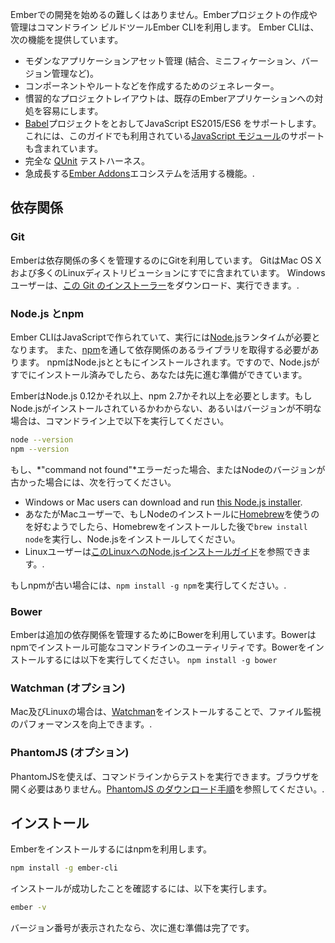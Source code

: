 Emberでの開発を始めるの難しくはありません。Emberプロジェクトの作成や管理はコマンドライン ビルドツールEmber CLIを利用します。 Ember CLIは、次の機能を提供しています。

* モダンなアプリケーションアセット管理 (結合、ミニフィケーション、バージョン管理など)。
* コンポーネントやルートなどを作成するためのジェネレーター。
* 慣習的なプロジェクトレイアウトは、既存のEmberアプリケーションへの対処を容易にします。
* [Babel](http://babeljs.io/docs/learn-es2015/)プロジェクトをとおしてJavaScript ES2015/ES6 をサポートします。 これには、このガイドでも利用されている[JavaScript モジュール](http://exploringjs.com/es6/ch_modules.html)のサポートも含まれています。
* 完全な [QUnit](https://qunitjs.com/) テストハーネス。
* 急成長する[Ember Addons](https://emberobserver.com/)エコシステムを活用する機能。.

## 依存関係

### Git

Emberは依存関係の多くを管理するのにGitを利用しています。 GitはMac OS Xおよび多くのLinuxディストリビューションにすでに含まれています。 Windows ユーザーは、[この Git のインストーラー](http://git-scm.com/download/win)をダウンロード、実行できます。.

### Node.js とnpm

Ember CLIはJavaScriptで作られていて、実行には[Node.js](https://nodejs.org/)ランタイムが必要となります。 また、[npm](https://www.npmjs.com/)を通して依存関係のあるライブラリを取得する必要があります。 npmはNode.jsとともにインストールされます。ですので、Node.jsがすでにインストール済みでしたら、あなたは先に進む準備ができています。

EmberはNode.js 0.12かそれ以上、npm 2.7かそれ以上を必要とします。もしNode.jsがインストールされているかわからない、あるいはバージョンが不明な場合は、コマンドライン上で以下を実行してください。

```bash
node --version
npm --version
```

もし、*"command not found"*エラーだった場合、またはNodeのバージョンが古かった場合には、次を行ってください。

* Windows or Mac users can download and run [this Node.js installer](http://nodejs.org/en/download/).
* あなたがMacユーザーで、もしNodeのインストールに[Homebrew](http://brew.sh/)を使うのを好むようでしたら、Homebrewをインストールした後で`brew install node`を実行し、Node.jsをインストールしてください。
* Linuxユーザーは[このLinuxへのNode.jsインストールガイド](https://nodejs.org/en/download/package-manager/)を参照できます。.

もしnpmが古い場合には、`npm install -g npm`を実行してください。.

### Bower

Emberは追加の依存関係を管理するためにBowerを利用しています。Bowerはnpmでインストール可能なコマンドラインのユーティリティです。Bowerをインストールするには以下を実行してください。 ```npm install -g bower```

### Watchman (オプション)

Mac及びLinuxの場合は、[Watchman](https://facebook.github.io/watchman/docs/install.html)をインストールすることで、ファイル監視のパフォーマンスを向上できます。.

### PhantomJS (オプション)

PhantomJSを使えば、コマンドラインからテストを実行できます。ブラウザを開く必要はありません。[PhantomJS のダウンロード手順](http://phantomjs.org/download.html)を参照してください。.

## インストール

Emberをインストールするにはnpmを利用します。

```bash
npm install -g ember-cli
```

インストールが成功したことを確認するには、以下を実行します。

```bash
ember -v
```

バージョン番号が表示されたなら、次に進む準備は完了です。